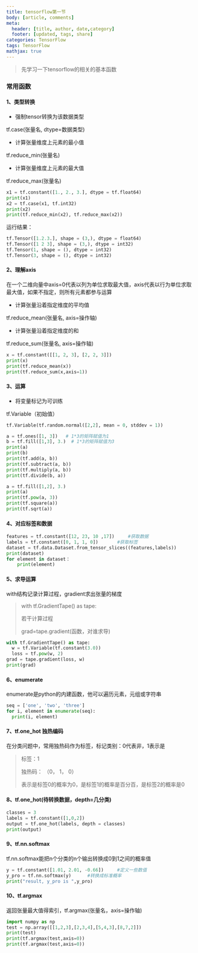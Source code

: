 ```yaml
---
title: tensorflow第一节
body: [article, comments]
meta: 
  header: [title, author, date,category]
  footer: [updated, tags, share]
categories: TensorFlow
tags: TensorFlow
mathjax: true
---
```


> 先学习一下tensorflow的相关的基本函数

<!--more-->

### 常用函数

#### 1、类型转换

- 强制tensor转换为该数据类型

tf.case(张量名, dtype=数据类型)

- 计算张量维度上元素的最小值

tf.reduce_min(张量名)

- 计算张量维度上元素的最大值

tf.reduce_max(张量名)

```python
x1 = tf.constant([1., 2., 3.], dtype = tf.float64)
print(x1)
x2 = tf.case(x1, tf.int32)
print(x2)
print(tf.reduce_min(x2), tf.reduce_max(x2))
```

运行结果：

```python
tf.Tensor([1.2.3.], shape = (3,), dtype = float64)
tf.Tensor([1 2 3], shape = (3,), dtype = int32)
tf.Tensor(1, shape = (), dtype = int32)
tf.Tensor(3, shape = (), dtype = int32)
```

#### 2、理解axis

在一个二维向量中axis=0代表以列为单位求取最大值，axis代表以行为单位求取最大值，如果不指定，则所有元素都参与运算

- 计算张量沿着指定维度的平均值

tf.reduce_mean(张量名, axis=操作轴)

- 计算张量沿着指定维度的和

tf.reduce_sum(张量名, axis=操作轴)

```python
x = tf.constant([[1, 2, 3], [2, 2, 3]])
print(x)
print(tf.reduce_mean(x))
print(tf.reduce_sum(x,axis=1))
```

#### 3、运算

- 将变量标记为可训练

tf.Variable（初始值）

```python
tf.Variable(tf.random.normal([2,2], mean = 0, stddev = 1))
```

```python
a = tf.ones([1, 3])   # 1*3的矩阵赋值为1
b = tf.fill([1,3], 3.)  # 1*3的矩阵赋值为3
print(a)
print(b)
print(tf.add(a, b))
print(tf.subtract(a, b))
print(tf.multiply(a, b))
print(tf.divide(b, a))
```

```python
a = tf.fill([1,2], 3.)
print(a)
print(tf.pow(a, 3))
print(tf.square(a))
print(tf.sqrt(a))
```

#### 4、对应标签和数据

```python
features = tf.constant([12, 23, 10 ,17])     #获取数据
labels = tf.constant([0, 1, 1, 0])       #获取标签
dataset = tf.data.Dataset.from_tensor_slices((features,labels))
print(dataset)
for element in dataset：
	print(element)
```

#### 5、求导运算

with结构记录计算过程，gradient求出张量的梯度

> with tf.GradientTape() as tape:
>
> 若干计算过程
>
> grad=tape.gradient(函数，对谁求导)

```python
with tf.GradientTape() as tape:
  w = tf.Variable(tf.constant(3.0))
  loss = tf.pow(w, 2)
grad = tape.gradient(loss, w)
print(grad)
```

#### 6、enumerate

enumerate是python的内建函数，他可以遍历元素，元组或字符串

```python
seq = ['one', 'two', 'three']
for i, element in enumerate(seq):
  print(i, element)
```

#### 7、tf.one_hot      独热编码

在分类问题中，常用独热码作为标签，标记类别：0代表非，1表示是

> 标签：1
>
> 独热码： （0， 1， 0）
>
> 表示是标签0的概率为0，是标签1的概率是百分百，是标签2的概率是0

#### 8、tf.one_hot(待转换数据，depth=几分类)

```python
classes = 3
labels = tf.constant([1,0,2])
output = tf.one_hot(labels, depth = classes)
print(output)
```

#### 9、tf.nn.softmax

tf.nn.softmax能把n个分类的n个输出转换成0到1之间的概率值

```python
y = tf.constant([1.01, 2.01, -0.66])     #定义一些数值
y_pro = tf.nn.softmax(y)      #转换成标准概率
print("result, y_pro is ",y_pro)
```

#### 10、tf.argmax

返回张量最大值得索引，tf.argmax(张量名，axis=操作轴)

```python
import numpy as np
test = np.array([[1,2,3],[2,3,4],[5,4,3],[8,7,2]])
print(test)
print(tf.argmax(test,axis=0))
print(tf.argmax(test,axis=0))
```

